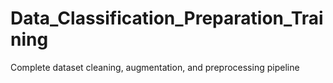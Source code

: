 # Data_Classification_Preparation_Training
Complete dataset cleaning, augmentation, and preprocessing pipeline 

